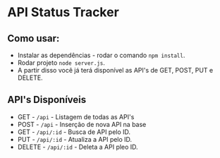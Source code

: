 # API Status Tracker

## Como usar:
- Instalar as dependências - rodar o comando `npm install`.
- Rodar projeto `node server.js`.
- A partir disso você já terá disponível as API's de GET, POST, PUT e DELETE.

## API's Disponíveis
- GET    - `/api` - Listagem de todas as API's
- POST   - `/api` - Inserção de nova API na base
- GET    - `/api/:id` - Busca de API pelo ID.
- PUT    - `/api/:id` - Atualiza a API pelo ID.
- DELETE - `/api/:id` - Deleta a API pleo ID.
